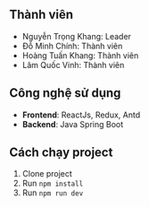 

## Thành viên
- Nguyễn Trọng Khang: Leader
- Đỗ Minh Chính: Thành viên
- Hoàng Tuấn Khang: Thành viên
- Lâm Quốc Vinh: Thành viên

## Công nghệ sử dụng
- **Frontend**: ReactJs, Redux, Antd
- **Backend**: Java Spring Boot

## Cách chạy project
1. Clone project
2. Run `npm install`
3. Run `npm run dev`
